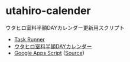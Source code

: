 # utahiro-calender
ウタヒロ室料半額DAYカレンダー更新用スクリプト

- [Task Runner](https://github.com/kairi003/utahiro-shedule/)
- [ウタヒロ室料半額DAYカレンダー](https://calendar.google.com/calendar/u/0?cid=MTExNTZkNzVmMmQyZjA3ZTIwYWRjMTMxZmZjOGRkNWQ0NjdlZGRhOTExNGE2YzI4ZjM1N2IwM2UxNjU3OGNhMkBncm91cC5jYWxlbmRhci5nb29nbGUuY29t)
- [Google Apps Script](https://script.google.com/d/1fkLfm6z0P-uNt8rLwgwpKooO1DPHAGkQMzXqMccMsvTV6zjNjrnBUZha) ([Source](https://github.com/kairi003/utahiro-calender))
